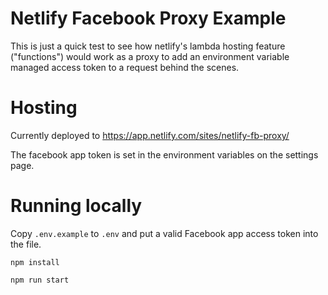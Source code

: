 # Netlify Facebook Proxy Example
This is just a quick test to see how netlify's lambda hosting feature ("functions") would work as a proxy to add an environment variable managed access token to a request behind the scenes.

# Hosting
Currently deployed to https://app.netlify.com/sites/netlify-fb-proxy/

The facebook app token is set in the environment variables on the settings page.

# Running locally
Copy `.env.example` to `.env` and put a valid Facebook app access token into the file.

`npm install`

`npm run start`
